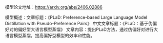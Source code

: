 模型论文地址：https://arxiv.org/abs/2406.02886

模型概述：文章标题：《PLaD: Preference-based Large Language Model Distillation with Pseudo-Preference Pairs》
中文文章标题：《PLaD：基于伪偏好对的偏好型大语言模型蒸馏》
文章内容：提出PLaD方法，通过伪偏好对进行大语言模型蒸馏，提高偏好型模型的效率和性能。
